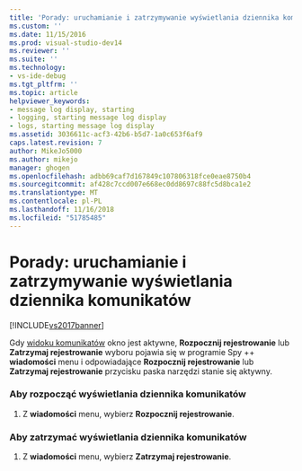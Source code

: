 ```yaml
---
title: 'Porady: uruchamianie i zatrzymywanie wyświetlania dziennika komunikatów | Dokumentacja firmy Microsoft'
ms.custom: ''
ms.date: 11/15/2016
ms.prod: visual-studio-dev14
ms.reviewer: ''
ms.suite: ''
ms.technology:
- vs-ide-debug
ms.tgt_pltfrm: ''
ms.topic: article
helpviewer_keywords:
- message log display, starting
- logging, starting message log display
- logs, starting message log display
ms.assetid: 3036611c-acf3-42b6-b5d7-1a0c653f6af9
caps.latest.revision: 7
author: MikeJo5000
ms.author: mikejo
manager: ghogen
ms.openlocfilehash: adbb69caf7d167849c107806318fce0eae8750b4
ms.sourcegitcommit: af428c7ccd007e668ec0dd8697c88fc5d8bca1e2
ms.translationtype: MT
ms.contentlocale: pl-PL
ms.lasthandoff: 11/16/2018
ms.locfileid: "51785485"
---
```

# <a name="how-to-start-and-stop-the-message-log-display"></a>Porady: uruchamianie i zatrzymywanie wyświetlania dziennika komunikatów
[!INCLUDE[vs2017banner](../includes/vs2017banner.md)]

Gdy [widoku komunikatów](../debugger/messages-view.md) okno jest aktywne, **Rozpocznij rejestrowanie** lub **Zatrzymaj rejestrowanie** wyboru pojawia się w programie Spy ++ **wiadomości** menu i odpowiadające **Rozpocznij rejestrowanie** lub **Zatrzymaj rejestrowanie** przycisku paska narzędzi stanie się aktywny.  
  
### <a name="to-start-the-message-log-display"></a>Aby rozpocząć wyświetlania dziennika komunikatów  
  
1.  Z **wiadomości** menu, wybierz **Rozpocznij rejestrowanie**.  
  
### <a name="to-stop-the-message-log-display"></a>Aby zatrzymać wyświetlania dziennika komunikatów  
  
1.  Z **wiadomości** menu, wybierz **Zatrzymaj rejestrowanie**.



